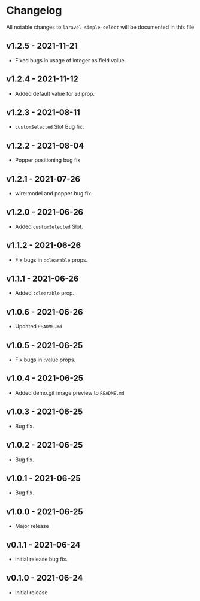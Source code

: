 # Changelog

All notable changes to `laravel-simple-select` will be documented in this file

## v1.2.5 - 2021-11-21

- Fixed bugs in usage of integer as field value.
  
## v1.2.4 - 2021-11-12

- Added default value for `id` prop.
  
## v1.2.3 - 2021-08-11

- `customSelected` Slot Bug fix.
  
## v1.2.2 - 2021-08-04

- Popper positioning bug fix
  
## v1.2.1 - 2021-07-26

- wire:model and popper bug fix.
  
## v1.2.0 - 2021-06-26

- Added `customSelected` Slot.
  
## v1.1.2 - 2021-06-26

- Fix bugs in `:clearable` props.
  
## v1.1.1 - 2021-06-26

- Added `:clearable` prop.

## v1.0.6 - 2021-06-26

- Updated `README.md`

## v1.0.5 - 2021-06-25

- Fix bugs in :value props.
  
## v1.0.4 - 2021-06-25

- Added demo.gif image preview to  `README.md`

## v1.0.3 - 2021-06-25

- Bug fix.

## v1.0.2 - 2021-06-25

- Bug fix.

## v1.0.1 - 2021-06-25

- Bug fix.

## v1.0.0 - 2021-06-25

- Major release

## v0.1.1 - 2021-06-24

- initial release bug fix.
  
## v0.1.0 - 2021-06-24

- initial release
